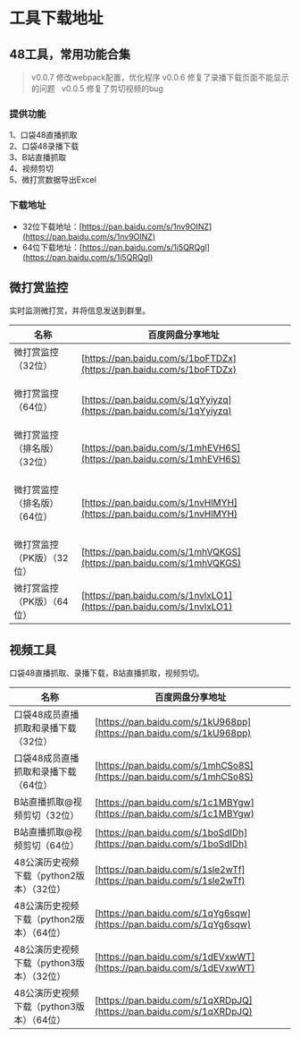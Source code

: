 # 工具下载地址

## 48工具，常用功能合集
> v0.0.7 修改webpack配置，优化程序
> v0.0.6 修复了录播下载页面不能显示的问题   
> v0.0.5 修复了剪切视频的bug
### 提供功能
1、口袋48直播抓取   
2、口袋48录播下载   
3、B站直播抓取   
4、视频剪切   
5、微打赏数据导出Excel
### 下载地址
* 32位下载地址：[https://pan.baidu.com/s/1nv9OINZ](https://pan.baidu.com/s/1nv9OINZ)
* 64位下载地址：[https://pan.baidu.com/s/1i5QRQgl](https://pan.baidu.com/s/1i5QRQgl)

## 微打赏监控
实时监测微打赏，并将信息发送到群里。

| 名称 | 百度网盘分享地址 |
| ---  | --- |
| 微打赏监控（32位）                       | [https://pan.baidu.com/s/1boFTDZx](https://pan.baidu.com/s/1boFTDZx) |
| 微打赏监控（64位）                       | [https://pan.baidu.com/s/1qYyiyzq](https://pan.baidu.com/s/1qYyiyzq) |
| 微打赏监控（排名版）（32位）              | [https://pan.baidu.com/s/1mhEVH6S](https://pan.baidu.com/s/1mhEVH6S) |
| 微打赏监控（排名版）（64位）              | [https://pan.baidu.com/s/1nvHlMYH](https://pan.baidu.com/s/1nvHlMYH) |
| 微打赏监控（PK版）（32位）               | [https://pan.baidu.com/s/1mhVQKGS](https://pan.baidu.com/s/1mhVQKGS) |
| 微打赏监控（PK版）（64位）               | [https://pan.baidu.com/s/1nvlxLO1](https://pan.baidu.com/s/1nvlxLO1) |

## 视频工具
口袋48直播抓取、录播下载，B站直播抓取，视频剪切。

| 名称 | 百度网盘分享地址 |
| ---  | --- |
| 口袋48成员直播抓取和录播下载 （32位）     | [https://pan.baidu.com/s/1kU968pp](https://pan.baidu.com/s/1kU968pp) |
| 口袋48成员直播抓取和录播下载 （64位）     | [https://pan.baidu.com/s/1mhCSo8S](https://pan.baidu.com/s/1mhCSo8S) |
| B站直播抓取@视频剪切（32位）              | [https://pan.baidu.com/s/1c1MBYgw](https://pan.baidu.com/s/1c1MBYgw) |
| B站直播抓取@视频剪切（64位）              | [https://pan.baidu.com/s/1boSdIDh](https://pan.baidu.com/s/1boSdIDh) |
| 48公演历史视频下载（python2版本）（32位） | [https://pan.baidu.com/s/1sle2wTf](https://pan.baidu.com/s/1sle2wTf) |
| 48公演历史视频下载（python2版本）（64位） | [https://pan.baidu.com/s/1qYg6sqw](https://pan.baidu.com/s/1qYg6sqw) |
| 48公演历史视频下载（python3版本）（32位） | [https://pan.baidu.com/s/1dEVxwWT](https://pan.baidu.com/s/1dEVxwWT) |
| 48公演历史视频下载（python3版本）（64位） | [https://pan.baidu.com/s/1qXRDpJQ](https://pan.baidu.com/s/1qXRDpJQ) |
